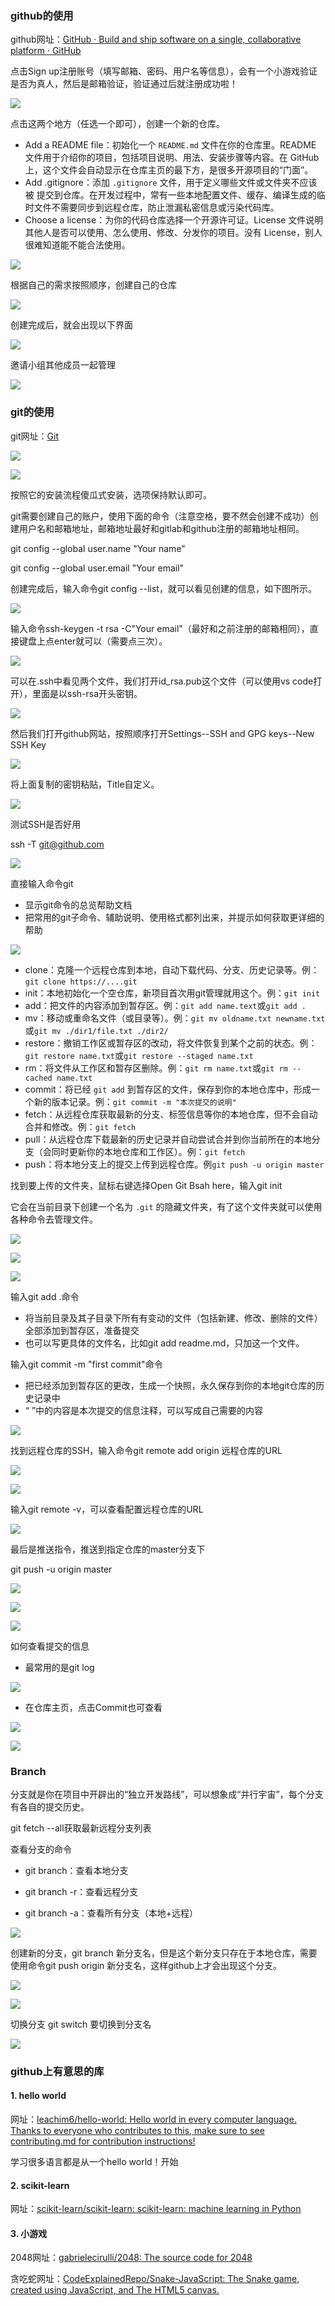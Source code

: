 ### github的使用

github网址：[GitHub · Build and ship software on a single, collaborative platform · GitHub](https://github.com/)

点击Sign up注册账号（填写邮箱、密码、用户名等信息），会有一个小游戏验证是否为真人，然后是邮箱验证，验证通过后就注册成功啦！

![](image-20250626130315020.png)

点击这两个地方（任选一个即可），创建一个新的仓库。

- Add a README file：初始化一个 `README.md` 文件在你的仓库里。README 文件用于介绍你的项目，包括项目说明、用法、安装步骤等内容。在 GitHub 上，这个文件会自动显示在仓库主页的最下方，是很多开源项目的“门面”。
- Add .gitignore：添加 `.gitignore` 文件，用于定义哪些文件或文件夹不应该被 提交到仓库。在开发过程中，常有一些本地配置文件、缓存、编译生成的临时文件不需要同步到远程仓库，防止泄漏私密信息或污染代码库。
- Choose a license：为你的代码仓库选择一个开源许可证。License 文件说明其他人是否可以使用、怎么使用、修改、分发你的项目。没有 License，别人很难知道能不能合法使用。

![](image-20250626131526591.png)

根据自己的需求按照顺序，创建自己的仓库

![](image-20250626133033956.png)

创建完成后，就会出现以下界面

![](image-20250626134608944.png)

邀请小组其他成员一起管理

![](image-20250626134958522.png)

### git的使用

git网址：[Git](https://git-scm.com/)

![](image-20250626141032795.png)

![](image-20250626141055165.png)

按照它的安装流程傻瓜式安装，选项保持默认即可。

git需要创建自己的账户，使用下面的命令（注意空格，要不然会创建不成功）创建用户名和邮箱地址，邮箱地址最好和gitlab和github注册的邮箱地址相同。

git config --global user.name "Your name"

git config --global user.email "Your email"

创建完成后，输入命令git config --list，就可以看见创建的信息，如下图所示。

![](image-20250626142511995.png)

输入命令ssh-keygen -t rsa -C"Your email"（最好和之前注册的邮箱相同），直接键盘上点enter就可以（需要点三次）。

![](image-20250626142734018.png)

可以在.ssh中看见两个文件，我们打开id_rsa.pub这个文件（可以使用vs code打开），里面是以ssh-rsa开头密钥。

![](image-20250626143002400.png)

然后我们打开github网站，按照顺序打开Settings--SSH and GPG keys--New SSH Key

![](image-20250626143348054.png)

将上面复制的密钥粘贴，Title自定义。

![](image-20250626144032488.png)

测试SSH是否好用

ssh -T git@github.com

![](image-20250626144718429.png)

直接输入命令git

- 显示git命令的总览帮助文档
- 把常用的git子命令、辅助说明、使用格式都列出来，并提示如何获取更详细的帮助

![](image-20250626192659330.png)

- clone：克隆一个远程仓库到本地，自动下载代码、分支、历史记录等。例：`git clone https://....git`
- init：本地初始化一个空仓库，新项目首次用git管理就用这个。例：`git init`
- add：把文件的内容添加到暂存区。例：`git add name.text`或`git add .`
- mv：移动或重命名文件（或目录等）。例：`git mv oldname.txt newname.txt`或`git mv ./dir1/file.txt ./dir2/`
- restore：撤销工作区或暂存区的改动，将文件恢复到某个之前的状态。例：`git restore name.txt`或`git restore --staged name.txt`
- rm：将文件从工作区和暂存区删除。例：`git rm name.txt`或`git rm --cached name.txt`
- commit：将已经 `git add` 到暂存区的文件，保存到你的本地仓库中，形成一个新的版本记录。例：`git commit -m "本次提交的说明"`
- fetch：从远程仓库获取最新的分支、标签信息等你的本地仓库，但不会自动合并和修改。例：`git fetch`
- pull：从远程仓库下载最新的历史记录并自动尝试合并到你当前所在的本地分支（会同时更新你的本地仓库和工作区）。例：`git fetch`
- push：将本地分支上的提交上传到远程仓库。例`git push -u origin master`

找到要上传的文件夹，鼠标右键选择Open Git Bsah here，输入git init

它会在当前目录下创建一个名为 `.git` 的隐藏文件夹，有了这个文件夹就可以使用各种命令去管理文件。

![](image-20250626145240564.png)

![](image-20250626190323000.png)

![](image-20250626190358459.png)

输入git add .命令 

- 将当前目录及其子目录下所有有变动的文件（包括新建、修改、删除的文件）全部添加到暂存区，准备提交
- 也可以写更具体的文件名，比如git add readme.md，只加这一个文件。

输入git commit -m "first commit"命令

- 把已经添加到暂存区的更改，生成一个快照，永久保存到你的本地git仓库的历史记录中
- “ ”中的内容是本次提交的信息注释，可以写成自己需要的内容

![](image-20250626150102413.png)

找到远程仓库的SSH，输入命令git remote add origin 远程仓库的URL

![](image-20250626150411684.png)

![](image-20250626150559993.png)

输入git remote -v，可以查看配置远程仓库的URL

![](image-20250626161533127.png)

最后是推送指令，推送到指定仓库的master分支下

git push -u origin master

![](image-20250626151950769.png)

![](image-20250626152027613.png)

![](image-20250626152135349.png)

如何查看提交的信息

- 最常用的是git log

![](image-20250626152406548.png)

- 在仓库主页，点击Commit也可查看

![](image-20250626152713334.png)

![](image-20250626152945904.png)

### Branch

分支就是你在项目中开辟出的“独立开发路线”，可以想象成“并行宇宙”，每个分支有各自的提交历史。

git fetch --all获取最新远程分支列表

查看分支的命令

- git branch：查看本地分支

- git branch -r：查看远程分支

- git branch -a：查看所有分支（本地+远程）

![](image-20250626160038298.png)

创建新的分支，git branch 新分支名，但是这个新分支只存在于本地仓库，需要使用命令git push origin 新分支名，这样github上才会出现这个分支。

![](image-20250626160710331.png)

![](image-20250626160748844.png)

切换分支 git switch 要切换到分支名

![](image-20250626161204854.png)

### github上有意思的库

#### 1. hello world

网址：[leachim6/hello-world: Hello world in every computer language. Thanks to everyone who contributes to this, make sure to see contributing.md for contribution instructions!](https://github.com/leachim6/hello-world)

学习很多语言都是从一个hello world！开始

#### 2. scikit-learn

网址：[scikit-learn/scikit-learn: scikit-learn: machine learning in Python](https://github.com/scikit-learn/scikit-learn)

#### 3. 小游戏

2048网址：[gabrielecirulli/2048: The source code for 2048](https://github.com/gabrielecirulli/2048#)

贪吃蛇网址：[CodeExplainedRepo/Snake-JavaScript: The Snake game, created using JavaScript, and The HTML5 canvas.](https://github.com/CodeExplainedRepo/Snake-JavaScript)

